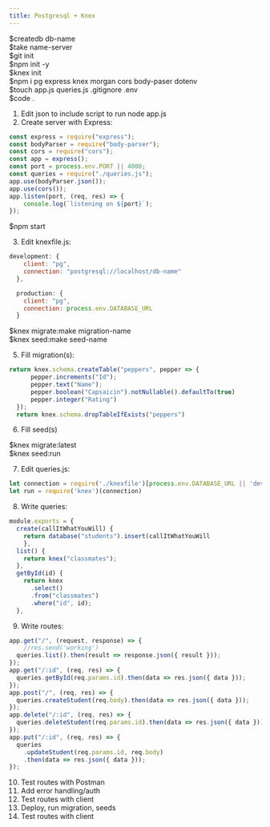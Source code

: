 ```yaml
---
title: Postgresql + Knex
---
```


$createdb db-name  
$take name-server  
$git init  
$npm init -y  
$knex init  
$npm i pg express knex morgan cors body-paser dotenv  
$touch app.js queries.js .gitignore .env  
$code .

1) Edit json to include script to run node app.js
2) Create server with Express:
```javascript
const express = require("express");
const bodyParser = require("body-parser");
const cors = require("cors");
const app = express();
const port = process.env.PORT || 4000;
const queries = require("./queries.js");
app.use(bodyParser.json());
app.use(cors());
app.listen(port, (req, res) => {
    console.log(`listening on ${port}`);
});
```  
$npm start

3) Edit knexfile.js:

```javascript
development: {
    client: "pg",
    connection: "postgresql://localhost/db-name"
  },

  production: {
    client: "pg",
    connection: process.env.DATABASE_URL
  }
  ```
  $knex migrate:make migration-name  
  $knex seed:make seed-name

  5) Fill migration(s):
  ```javascript
  return knex.schema.createTable("peppers", pepper => {
        pepper.increments("Id");
        pepper.text("Name");
        pepper.boolean("Capsaicin").notNullable().defaultTo(true)
        pepper.integer("Rating")
    });
    return knex.schema.dropTableIfExists("peppers")
  ```

  6) Fill seed(s)

  $knex migrate:latest  
  $knex seed:run

  7) Edit queries.js:
  ```javascript
  let connection = require('./knexfile')[process.env.DATABASE_URL || 'development']
  let run = require('knex')(connection)
```
8) Write queries:
```javascript
module.exports = {
  create(callItWhatYouWill) {
    return database("students").insert(callItWhatYouWill
    },
  list() {
    return knex("classmates");
  },
  getById(id) {
    return knex
      .select()
      .from("classmates")
      .where("id", id);
  },
  ```
9) Write routes:
```javascript
app.get("/", (request, response) => {
    //res.send('working')
  queries.list().then(result => response.json({ result }));
});
app.get("/:id", (req, res) => {
  queries.getById(req.params.id).then(data => res.json({ data }));
});
app.post("/", (req, res) => {
  queries.createStudent(req.body).then(data => res.json({ data }));
});
app.delete("/:id", (req, res) => {
  queries.deleteStudent(req.params.id).then(data => res.json({ data }));
});
app.put("/:id", (req, res) => {
  queries
    .updateStudent(req.params.id, req.body)
    .then(data => res.json({ data }));
});
```
10) Test routes with Postman
11) Add error handling/auth
12) Test routes with client
13) Deploy, run migration, seeds
14) Test routes with client




